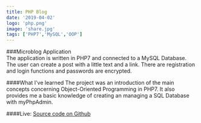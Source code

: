 ```yaml
---
title: PHP Blog
date: '2019-04-02'
logo: 'php.png'
image: 'share.jpg'
tags: ['PHP7','MySQL','OOP']
---
```


###Microblog Application 
<br>
The application is written in PHP7 and connected to a MySQL Database. 
The user can create a post with a little text and a link. 
There are registration and login functions and passwords are encrypted.

####What I've learned
The project was an introduction of the main concepts concerning Object-Oriented Programming in PHP7. 
It also provides me a basic knowledge of creating an managing a SQL Database with myPhpAdmin.

####Live: 
<a href="https://github.com/Rodegrafika/php.dev" target="_blank">Source code on Github</a>